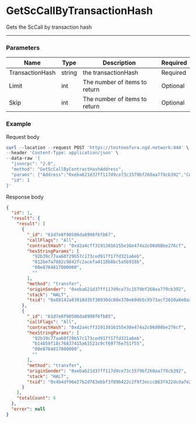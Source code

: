 # GetScCallByTransactionHash
Gets the ScCall by transaction hash
<hr>

### Parameters

|    Name    | Type | Description | Required |
| ---------- | --- |    ------    | ----|
| TransactionHash     | string|  the transactionHash| Required |
| Limit    | int|  The number of items to return| Optional|
| Skip    | int|  The number of items to return| Optional |



### Example

Request body

```powershell
curl --location --request POST 'https://testneofura.ngd.network:444' \
--header 'Content-Type: application/json' \
--data-raw '{  
  "jsonrpc": "2.0",
  "method": "GetScCallByContractHashAddress",
  "params": {"Address":"0xeba621d37ff117d9ce73c1579bf260aa779cb392","ContractHash":"0xd2a4cff31913016155e38e474a2c06d08be276cf","Limit":2},
  "id": 1
}'
```

Response body

```json
{
  "id": 1,
  "result": {
    "result": [
      {
        "_id": "61d7e8f90506da8998f6fb67",
        "callFlags": "All",
        "contractHash": "0xd2a4cff31913016155e38e474a2c06d08be276cf",
        "hexStringParams": [
          "92b39c77aa60f29b57c173ced917f17fd321a6eb",
          "812be7a7082c9842fc2acefa4118b8bc5a5b918b",
          "00e8764817000000",
          ""
        ],
        "method": "transfer",
        "originSender": "0xeba621d37ff117d9ce73c1579bf260aa779cb392",
        "stack": "HALT",
        "txid": "0x88142a83918d35f30930dc88e370e69db5c9573acf2010a8e0aa5b2094094020"
      },
      {
        "_id": "61d7e8f90506da8998f6fb85",
        "callFlags": "All",
        "contractHash": "0xd2a4cff31913016155e38e474a2c06d08be276cf",
        "hexStringParams": [
          "92b39c77aa60f29b57c173ced917f17fd321a6eb",
          "b14858f18c76837415a61521c9cf69776e751f55",
          "00e8764817000000",
          ""
        ],
        "method": "transfer",
        "originSender": "0xeba621d37ff117d9ce73c1579bf260aa779cb392",
        "stack": "HALT",
        "txid": "0x4b4df96e27b2d763ebbf3f89b422c2f9f3eccc863f422dcda7e2f36c936d0bbd"
      }
    ],
    "totalCount": 6
  },
  "error": null
}
```
